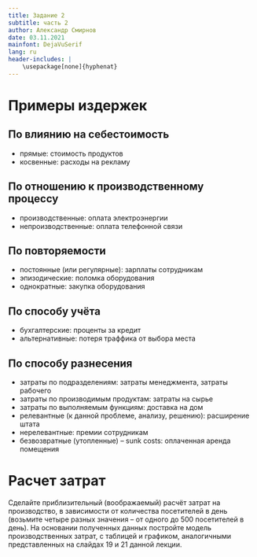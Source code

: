 ```yaml
---
title: Задание 2
subtitle: часть 2
author: Александр Смирнов
date: 03.11.2021
mainfont: DejaVuSerif
lang: ru
header-includes: |
    \usepackage[none]{hyphenat}
---
```


# Примеры издержек

## По влиянию на себестоимость

- прямые: стоимость продуктов
- косвенные: расходы на рекламу

## По отношению к производственному процессу

- производственные: оплата электроэнергии
- непроизводственные: оплата телефонной связи

## По повторяемости

- постоянные (или регулярные): зарплаты сотрудникам
- эпизодические: поломка оборудования
- однократные: закупка оборудования

## По способу учёта

- бухгалтерские: проценты за кредит
- альтернативные: потеря траффика от выбора места

## По способу разнесения

- затраты по подразделениям: затраты менеджмента, затраты рабочего
- затраты по производимым продуктам: затраты на сырье
- затраты по выполняемым функциям: доставка на дом
- релевантные (к данной проблеме, анализу, решению): расширение штата
- нерелевантные: премии сотрудникам
- безвозвратные (утопленные) – sunk costs: оплаченная аренда помещения


# Расчет затрат

Сделайте приблизительный (воображаемый) расчёт затрат на 
производство, в зависимости от количества посетителей в день 
(возьмите четыре разных значения – от одного до 500 посетителей в 
день). На основании полученных данных постройте модель 
производственных затрат, с таблицей и графиком, аналогичными 
представленных на слайдах 19 и 21 данной лекции.

